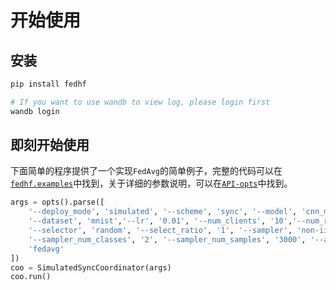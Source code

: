 # 开始使用

## 安装

```sh
pip install fedhf

# If you want to use wandb to view log, please login first
wandb login
```

## 即刻开始使用

下面简单的程序提供了一个实现`FedAvg`的简单例子，完整的代码可以在[`fedhf.examples`](https://github.com/beiyuouo/FedHF/tree/main/fedhf/examples)中找到，关于详细的参数说明，可以在[`API-opts`](../user-guide/api#opts)中找到。


```python
args = opts().parse([
    '--deploy_mode', 'simulated', '--scheme', 'sync', '--model', 'cnn_mnist',
    '--dataset', 'mnist','--lr', '0.01', '--num_clients', '10','--num_rounds', '5',
    '--selector', 'random', '--select_ratio', '1', '--sampler', 'non-iid', 
    '--sampler_num_classes', '2', '--sampler_num_samples', '3000', '--agg',
    'fedavg'
])
coo = SimulatedSyncCoordinator(args)
coo.run()
```
